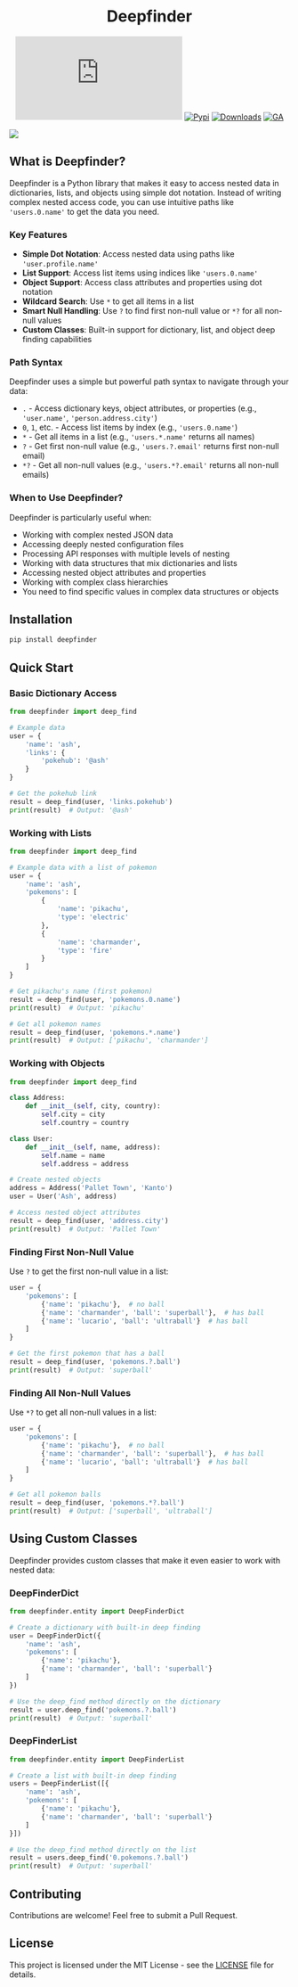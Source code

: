 <h1 align="center"> Deepfinder</h1>

<div align="center">

[![GitHub](https://img.shields.io/github/license/n1nj4t4nuk1/deepfinder.py)](https://github.com/n1nj4t4nuk1/deepfinder.py/blob/main/LICENSE)
[![Pypi](https://img.shields.io/pypi/v/deepfinder)](https://pypi.org/project/deepfinder/)
[![Downloads](https://pepy.tech/badge/deepfinder)](https://pepy.tech/project/deepfinder)
[![GA](https://github.com/n1nj4t4nuk1/deepfinder.py/workflows/Tests/badge.svg)](https://github.com/n1nj4t4nuk1/deepfinder.py/actions/workflows/test.yml)

</div>

![](https://raw.githubusercontent.com/n1nj4t4nuk1/deepfinder.py/assets/assets/logo.png)

## What is Deepfinder?

Deepfinder is a Python library that makes it easy to access nested data in dictionaries, lists, and objects using simple dot notation. Instead of writing complex nested access code, you can use intuitive paths like `'users.0.name'` to get the data you need.

### Key Features

- **Simple Dot Notation**: Access nested data using paths like `'user.profile.name'`
- **List Support**: Access list items using indices like `'users.0.name'`
- **Object Support**: Access class attributes and properties using dot notation
- **Wildcard Search**: Use `*` to get all items in a list
- **Smart Null Handling**: Use `?` to find first non-null value or `*?` for all non-null values
- **Custom Classes**: Built-in support for dictionary, list, and object deep finding capabilities

### Path Syntax

Deepfinder uses a simple but powerful path syntax to navigate through your data:

- `.` - Access dictionary keys, object attributes, or properties (e.g., `'user.name'`, `'person.address.city'`)
- `0`, `1`, etc. - Access list items by index (e.g., `'users.0.name'`)
- `*` - Get all items in a list (e.g., `'users.*.name'` returns all names)
- `?` - Get first non-null value (e.g., `'users.?.email'` returns first non-null email)
- `*?` - Get all non-null values (e.g., `'users.*?.email'` returns all non-null emails)

### When to Use Deepfinder?

Deepfinder is particularly useful when:
- Working with complex nested JSON data
- Accessing deeply nested configuration files
- Processing API responses with multiple levels of nesting
- Working with data structures that mix dictionaries and lists
- Accessing nested object attributes and properties
- Working with complex class hierarchies
- You need to find specific values in complex data structures or objects

## Installation

```bash
pip install deepfinder
```

## Quick Start

### Basic Dictionary Access

```python
from deepfinder import deep_find

# Example data
user = {
    'name': 'ash',
    'links': {
        'pokehub': '@ash'
    }
}

# Get the pokehub link
result = deep_find(user, 'links.pokehub')
print(result)  # Output: '@ash'
```

### Working with Lists

```python
from deepfinder import deep_find

# Example data with a list of pokemon
user = {
    'name': 'ash',
    'pokemons': [
        {
            'name': 'pikachu',
            'type': 'electric'
        },
        {
            'name': 'charmander',
            'type': 'fire'
        }
    ]
}

# Get pikachu's name (first pokemon)
result = deep_find(user, 'pokemons.0.name')
print(result)  # Output: 'pikachu'

# Get all pokemon names
result = deep_find(user, 'pokemons.*.name')
print(result)  # Output: ['pikachu', 'charmander']
```

### Working with Objects

```python
from deepfinder import deep_find

class Address:
    def __init__(self, city, country):
        self.city = city
        self.country = country

class User:
    def __init__(self, name, address):
        self.name = name
        self.address = address

# Create nested objects
address = Address('Pallet Town', 'Kanto')
user = User('Ash', address)

# Access nested object attributes
result = deep_find(user, 'address.city')
print(result)  # Output: 'Pallet Town'
```

### Finding First Non-Null Value

Use `?` to get the first non-null value in a list:

```python
user = {
    'pokemons': [
        {'name': 'pikachu'},  # no ball
        {'name': 'charmander', 'ball': 'superball'},  # has ball
        {'name': 'lucario', 'ball': 'ultraball'}  # has ball
    ]
}

# Get the first pokemon that has a ball
result = deep_find(user, 'pokemons.?.ball')
print(result)  # Output: 'superball'
```

### Finding All Non-Null Values

Use `*?` to get all non-null values in a list:

```python
user = {
    'pokemons': [
        {'name': 'pikachu'},  # no ball
        {'name': 'charmander', 'ball': 'superball'},  # has ball
        {'name': 'lucario', 'ball': 'ultraball'}  # has ball
    ]
}

# Get all pokemon balls
result = deep_find(user, 'pokemons.*?.ball')
print(result)  # Output: ['superball', 'ultraball']
```

## Using Custom Classes

Deepfinder provides custom classes that make it even easier to work with nested data:

### DeepFinderDict

```python
from deepfinder.entity import DeepFinderDict

# Create a dictionary with built-in deep finding
user = DeepFinderDict({
    'name': 'ash',
    'pokemons': [
        {'name': 'pikachu'},
        {'name': 'charmander', 'ball': 'superball'}
    ]
})

# Use the deep_find method directly on the dictionary
result = user.deep_find('pokemons.?.ball')
print(result)  # Output: 'superball'
```

### DeepFinderList

```python
from deepfinder.entity import DeepFinderList

# Create a list with built-in deep finding
users = DeepFinderList([{
    'name': 'ash',
    'pokemons': [
        {'name': 'pikachu'},
        {'name': 'charmander', 'ball': 'superball'}
    ]
}])

# Use the deep_find method directly on the list
result = users.deep_find('0.pokemons.?.ball')
print(result)  # Output: 'superball'
```

## Contributing

Contributions are welcome! Feel free to submit a Pull Request.

## License

This project is licensed under the MIT License - see the [LICENSE](LICENSE) file for details.

